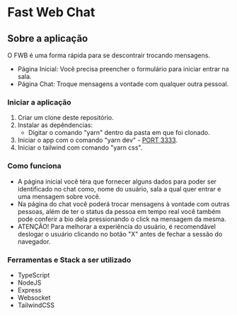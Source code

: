 # Fast Web Chat

## Sobre a aplicação

O FWB é uma forma rápida para se descontrair trocando mensagens.

- Página Inicial: Você precisa preencher o formulário para iniciar entrar na sala.
- Página Chat: Troque mensagens a vontade com qualquer outra pessoal.

### Iniciar a aplicação

1. Criar um clone deste repositório.
2. Instalar as depêndencias:
   - Digitar o comando "yarn" dentro da pasta em que foi clonado.
3. Iniciar o app com o comando "yarn dev" - [PORT 3333](http://localhost:3000/).
3. Iniciar o tailwind com comando "yarn css".

### Como funciona

- A página inicial você téra que fornecer alguns dados para poder ser identificado no chat como, nome do usuário, sala a qual quer entrar e uma mensagem sobre você.
- Na página do chat você poderá trocar mensagens à vontade com outras pessoas, além de ter o status da pessoa em tempo real você também pode conferir a bio dela pressionando o click na mensagem da mesma.
- ATENÇÃO! Para melhorar a experiência do usuário, é recomendável deslogar o usuário clicando no botão "X" antes de fechar a sessão do navegador.

### Ferramentas e Stack a ser utilizado

- TypeScript
- NodeJS
- Express
- Websocket
- TailwindCSS
